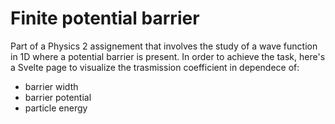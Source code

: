 # Finite potential barrier
Part of a Physics 2 assignement that involves the study of a wave function in 1D where a potential barrier is present.
In order to achieve the task, here's a Svelte page to visualize the trasmission coefficient in dependece of:
- barrier width
- barrier potential
- particle energy
